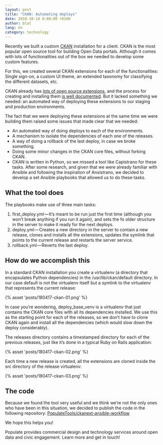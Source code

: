 ```yaml
---
layout: post
title: "CKAN: Automating deploys"
date: 2018-10-18 8:00:00 +0100
author: blat
lang: en
category: technology
---
```


Recently we built a custom [CKAN](https://ckan.org/) installation for a client. CKAN is the most popular open source tool for building Open Data portals. Although it comes with lots of functionalities out of the box we needed to develop some custom features.

For this, we created several CKAN extensions for each of the functionalities: Single sign-on, a custom UI theme, an extended taxonomy for classifying the different datasets, etc.

CKAN already has [lots of open source extensions](http://extensions.ckan.org/), and the process for creating and installing them [is well documented](http://docs.ckan.org/en/ckan-2.7.3/extensions/). But it lacked something we needed: an automated way of deploying these extensions to our staging and production environments.

The fact that we were deploying these extensions at the same time we were building them raised some issues that made clear that we needed:

- An automated way of doing deploys to each of the environments.
- A mechanism to isolate the dependencies of each one of the releases.
- A way of doing a rollback of the last deploy, in case we broke something.
- Doing some minor changes in the CKAN core files, without forking CKAN.
- CKAN is written in Python, so we missed a tool like Capistrano for these tasks. After some research, and given that we were already familiar with Ansible and following the inspiration of Ansistrano, we decided to develop a set Ansible playbooks that allowed us to do these tasks.

## What the tool does

The playbooks make use of three main tasks:

1. first_deploy.yml — It’s meant to be run just the first time (although you won’t break anything if you run it again), and sets the fo older structure in the server to make it ready for the next deploys.
2. deploy.yml — Creates a new directory in the server to contain a new release, clones and installs all the extensions, updates the symlink that points to the current release and restarts the server service.
3. rollback.yml — Reverts the last deploy.

## How do we accomplish this

In a standard CKAN installation you create a virtualenv (a directory that encapsulates Python dependencies) in the /usr/lib/ckan/default directory. In our case default is not the virtualenv itself but a symlink to the virtualenv that represents the current release:

{% asset 'posts/180417-ckan-01.png' %}

In case you’re wondering, deploy_base_venv is a virtualenv that just contains the CKAN core files with all its dependencies installed. We use this as the starting point for each of the releases, so we don’t have to clone CKAN again and install all the dependencies (which would slow down the deploy considerably).

The releases directory contains a timestamped directory for each of the previous releases, just like it’s done in a typical Ruby on Rails application:

{% asset 'posts/180417-ckan-02.png' %}

Each time a new release is created, all the extensions are cloned inside the src directory of the release virtualenv:

{% asset 'posts/180417-ckan-03.png' %}

## The code

Because we found the tool very useful and we think we’re not the only ones who have been in this situation, we decided to publish the code in the following repository: [PopulateTools/ckanext-ansible-workflow](https://github.com/PopulateTools/ckanext-ansible-workflow)

We hope this helps you!

Populate provides commercial design and technology services around open data and civic engagement. Learn more and get in touch!
